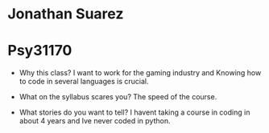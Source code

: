 # Jonathan Suarez
# Psy31170

*  Why this class?
    I want to work for the gaming industry and Knowing how to code in several languages is crucial.
    
* What on the syllabus scares you?
   The speed of the course.
    
* What stories do you want to tell?
    I havent taking a course in coding in about 4 years and Ive never coded in python. 
